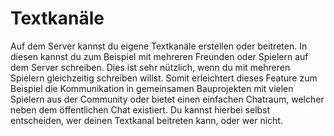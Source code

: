 # Textkanäle

Auf dem Server kannst du eigene Textkanäle erstellen oder beitreten.
In diesen kannst du zum Beispiel mit mehreren Freunden oder Spielern auf dem Server schreiben.
Dies ist sehr nützlich, wenn du mit mehreren Spielern gleichzeitig schreiben willst.
Somit erleichtert dieses Feature zum Beispiel die Kommunikation in gemeinsamen Bauprojekten mit vielen Spielern aus der Community oder bietet einen einfachen Chatraum, welcher neben dem öffentlichen Chat existiert.
Du kannst hierbei selbst entscheiden, wer deinen Textkanal beitreten kann, oder wer nicht.